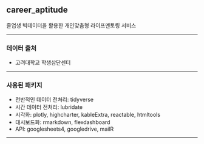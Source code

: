 ## career_aptitude
졸업생 빅데이터을 활용한 개인맞춤형 라이프멘토링 서비스

---

### 데이터 출처
* 고려대학교 학생삼단센터

---

### 사용된 패키지
- 전반적인 데이터 전처리: tidyverse
- 시간 데이터 전처리: lubridate
- 시각화: plotly, highcharter, kableExtra, reactable, htmltools
- 대시보드화: rmarkdown, flexdashboard
- API: googlesheets4, googledrive, mailR

---
